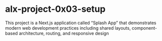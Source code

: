 # alx-project-0x03-setup
This project is a Next.js application called “Splash App” that demonstrates modern web development practices including shared layouts, component-based architecture, routing, and responsive design
